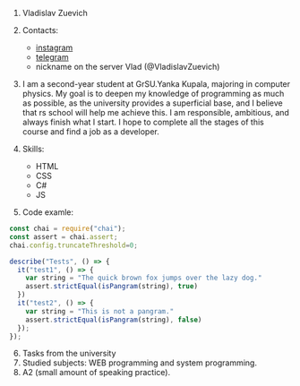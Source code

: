  1. Vladislav Zuevich
 2. Contacts:
    * [instagram](https://www.instagram.com/vladzuevich/) 
    * [telegram](https://t.me/+375333740269)
    * nickname on the server Vlad (@VladislavZuevich)

1. I am a second-year student at GrSU.Yanka Kupala, majoring in computer physics. My goal is to deepen my knowledge of programming as much as possible, as the university provides a superficial base, and I believe that rs school will help me achieve this. I am responsible, ambitious, and always finish what I start. I hope to complete all the stages of this course and find a job as a developer.
 2. Skills: 
    * HTML
    * CSS
    * C#
    - JS
 3. Code examle:
```js
const chai = require("chai");
const assert = chai.assert;
chai.config.truncateThreshold=0;

describe("Tests", () => {
  it("test1", () => {
    var string = "The quick brown fox jumps over the lazy dog."
    assert.strictEqual(isPangram(string), true)
  })
  it("test2", () => {
    var string = "This is not a pangram."
    assert.strictEqual(isPangram(string), false)
  });
});   
```
 6. Tasks from the university
 7. Studied subjects: WEB programming and system programming.
 8. A2 (small amount of speaking practice).
    

